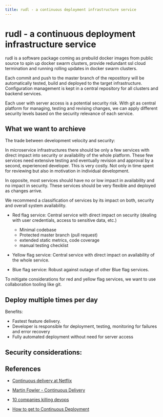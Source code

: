 ```yaml
---
title: rudl - a continuous deployment infrastructure service
---
```


# rudl - a continuous deployment infrastructure service

rudl is a software package coming as prebuild docker images from public
source to spin up docker swarm clusters, provide redundant ssl cloud termination
and running rolling updates in docker swarm clusters.

Each commit and push to the master branch of the repostitory will be automatically
tested, build and deployed to the target infrastructure. Configuration management
is kept in a central repository for all clusters and backend services.

Each user with server access is a potential security risk. With git as central
platform for managing, testing and revising changes, we can apply different
security levels based on the security relevance of each service.

## What we want to archieve

The trade between development velocity and security:

In microservice infrastructures there should be only a few services with 
direct impact into security or availability of the whole platform.
These few services need extensive testing and eventually revision and
approval by a second, experienced developer. This is very costly. Not only
in time spent for reviewing but also in motivation in individual development.

In opposite, most services should have no or low impact in availability and
no impact in security. These services should be very flexible and deployed
as changes arrive.

We recommend a classification of services by its impact on both, security and
overall system availability. 

- Red flag service: Central service with direct impact on security (dealing with
  user credentials, access to sensitive data, etc.)
  - Minimal codebase
  - Protected master branch (pull request)
  - extended static metrics, code coverage
  - manual testing checklist
  
- Yellow flag service: Central service with direct impact on availability of the
  whole service.
  
- Blue flag service: Robust against outage of other Blue flag services. 

To mitigate considerations for red and yellow flag services, we want to use
collaboration tooling like git.


## Deploy multiple times per day

Benefits:
- Fastest feature delivery. 
- Developer is responsible for deployment, testing, monitoring for failures and
  error recovery
- Fully automated deployment without need for server access

Security considerations:
- 


## References

- [Continuous delivery at Netflix](https://www.youtube.com/watch?v=7oEvlcUMqpE)

- [Martin Fowler - Continuous Delivery](https://www.youtube.com/watch?v=aoMfbgF2D_4)

- [10 companies killing devops](https://techbeacon.com/devops/10-companies-killing-it-devops)

- [How to get to Continuous Deployment](https://de.atlassian.com/continuous-delivery/continuous-deployment)


